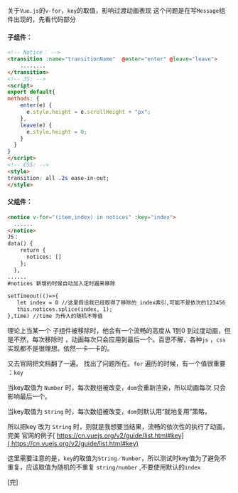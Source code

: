 关于`Vue.js`的`v-for`，`key`的取值，影响过渡动画表现
这个问题是在写`Message`组件出现的，先看代码部分

#### 子组件：
```html
<!-- Notice： -->
<transition :name="transitionName"  @enter="enter" @leave="leave">
    ........
</transition>
<!-- JS: -->
<script>
export default{
methods: {
    enter(e) {
      e.style.height = e.scrollHeight + "px";
    },
    leave(e) {
      e.style.height = 0;
    }
  }
}
</script>
<!-- CSS: -->
<style>
transition: all .2s ease-in-out;
</style>
```

#### 父组件：
```html
<notice v-for="(item,index) in notices" :key="index">
  ......
</notice>
JS：
data() {
    return {
      notices: []
    };
  },
......
#notices 新增的时候自动加入定时器来移除

setTimeout(()=>{
   let index = 0 //这里假设我已经取得了移除的 index索引,可能不是依次的123456
   this.notices.splice(index, 1);
},time) //time 为传入的随机不等值
```
理论上当某一个 子组件被移除时，他会有一个流畅的高度从 1到0 到过度动画，但是不然，每次移除时 ，动画每次只会应用到最后一个。百思不解，各种`js` ，`css` 实现都不是很理想。依然一卡一卡的。

又去官网把文档翻了一遍。 找出了问题所在。`for` 遍历的时候，有一个值很重要 ：`key`

当key取值为 `Number` 时，每次数组被改变，`dom`会重新渲染，所以动画每次 只会影响最后一个。

当key取值为 `String` 时，每次数组被改变，`dom`则默认用“就地复用”策略，

所以把key 改为 `String` 时，则就是我想要当结果，流畅的依次性的执行了动画，完美
官网的例子[ https://cn.vuejs.org/v2/guide/list.html#key]( https://cn.vuejs.org/v2/guide/list.html#key)

这里需要注意的是，`key`的取值为`String／Number`，所以测试时key值为了避免不重复，应该取值为随机的不重复 `string/number` ,不要使用默认的`index`

[完] 